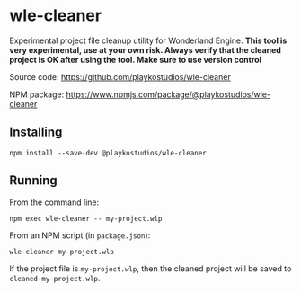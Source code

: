 # wle-cleaner

Experimental project file cleanup utility for Wonderland Engine.
**This tool is very experimental, use at your own risk. Always verify that the
cleaned project is OK after using the tool. Make sure to use version control**

Source code: https://github.com/playkostudios/wle-cleaner

NPM package: https://www.npmjs.com/package/@playkostudios/wle-cleaner

## Installing

```
npm install --save-dev @playkostudios/wle-cleaner
```

## Running

From the command line:
```
npm exec wle-cleaner -- my-project.wlp
```

From an NPM script (in `package.json`):
```
wle-cleaner my-project.wlp
```

If the project file is `my-project.wlp`, then the cleaned project will be saved
to `cleaned-my-project.wlp`.
